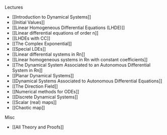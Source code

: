 Lectures
- [[Introduction to Dynamical Systems]]
- [[Initial Values]]
- [[Linear Homogeneous Differential Equations (LHDE)]]
- [[Linear differential equations of order n]]
- [[LHDEs with CC]]
- [[The Complex Exponential]]
- [[Special LDEs]]
- [[Linear differential systems in Rn]]
- [[Linear homogeneous systems in Rn with constant coefficients]]
- [[The Dynamical System Associated to an Autonomous Differential System in Rn]]
- [[Planar Dynamical Systems]]
- [[Dynamical Systems Associated to Autonomous Differential Equations]]
- [[The Direction Field]]
- [[Numerical methods for ODEs]]
- [[Discrete Dynamical Systems]]
- [[Scalar (real) maps]]
- [[Chaotic map]]

Misc
- [[All Theory and Proofs]]